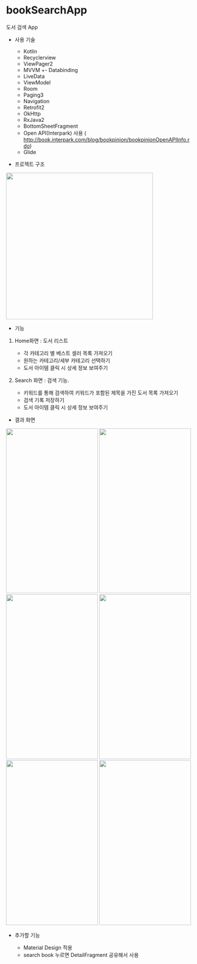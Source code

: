 # bookSearchApp
도서 검색 App


* 사용 기술

  + Kotlin
  + Recyclerview
  + ViewPager2
  + MVVM
  +- Databinding
  + LiveData
  + ViewModel
  + Room
  + Paging3
  + Navigation
  + Retrofit2
  + OkHttp
  + RxJava2
  + BottomSheetFragment
  + Open API(Interpark) 사용 ( http://book.interpark.com/blog/bookpinion/bookpinionOpenAPIInfo.rdo)
  + Glide

* 프로젝트 구조

<img src="https://user-images.githubusercontent.com/73940842/127734918-49f9d57a-254f-4404-bf90-d1da3c22aed4.PNG" width="400" height="400">


* 기능

1. Home화면 : 도서 리스트
    + 각 카테고리 별 베스트 셀러 목록 가져오기
    + 원하는 카테고리/세부 카테고리 선택하기
    + 도서 아이템 클릭 시 상세 정보 보여주기
    
2. Search 화면 : 검색 기능.
    + 키워드를 통해 검색하여 키워드가 포함된 제목을 가진 도서 목록 가져오기
    + 검색 기록 저장하기
    + 도서 아이템 클릭 시 상세 정보 보여주기

* 결과 화면

<img src="https://user-images.githubusercontent.com/73940842/127734966-5c01b9a7-3a1e-4a9f-bcbb-006f02c331ed.jpg" width="250" height="450"> <img src="https://user-images.githubusercontent.com/73940842/127734989-e0782719-9ee0-4f28-a0e6-45c6f564b2e7.jpg" width="250" height="450"> <img src="https://user-images.githubusercontent.com/73940842/127734997-fac85d3e-5b43-4768-9fe0-0ea872d69d03.jpg" width="250" height="450"> <img src="https://user-images.githubusercontent.com/73940842/127735002-be3af3a3-4327-432d-8ce5-a494605bd607.jpg" width="250" height="450"> <img src="https://user-images.githubusercontent.com/73940842/127735010-f4900379-6e46-44d9-8005-1d5e6ad82243.jpg" width="250" height="450"> <img src="https://user-images.githubusercontent.com/73940842/127735020-6b509ab8-6214-4bcb-8080-e7cfe1bad145.jpg" width="250" height="450">


* 추가할 기능

  + Material Design 적용
  + search book 누르면 DetailFragment 공유해서 사용
